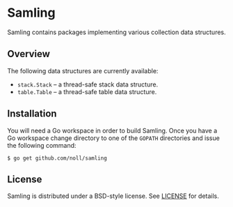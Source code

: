 # Samling

Samling contains packages implementing various collection data structures.

## Overview

The following data structures are currently available:

* `stack.Stack` – a thread-safe stack data structure.
* `table.Table` – a thread-safe table data structure.

## Installation

You will need a Go workspace in order to build Samling. Once you have a Go
workspace change directory to one of the `GOPATH` directories and issue the
following command:

	$ go get github.com/noll/samling

## License

Samling is distributed under a BSD-style license. See [LICENSE][] for details.

[LICENSE]: /noll/samling/blob/master/LICENSE
